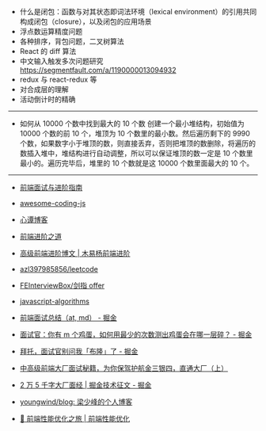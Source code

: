 - 什么是闭包：函数与对其状态即词法环境（lexical environment）的引用共同构成闭包（closure），以及闭包的应用场景
- 浮点数运算精度问题
- 各种排序，背包问题，二叉树算法
- React 的 diff 算法
- 中文输入触发多次问题研究 https://segmentfault.com/a/1190000013094932
- redux 与 react-redux 等
- 对合成层的理解
- 活动倒计时的精确

---

- 如何从 10000 个数中找到最大的 10 个数
  创建一个最小堆结构，初始值为 10000 个数的前 10 个，堆顶为 10 个数里的最小数。然后遍历剩下的 9990 个数，如果数字小于堆顶的数，则直接丢弃，否则把堆顶的数删除，将遍历的数插入堆中，堆结构进行自动调整，所以可以保证堆顶的数一定是 10 个数里最小的。遍历完毕后，堆里的 10 个数就是这 10000 个数里面最大的 10 个。

---

- [前端面试与进阶指南](https://www.cxymsg.com/)
- [awesome-coding-js](http://www.conardli.top/docs/)
- [心谭博客](https://xin-tan.com/)
- [前端进阶之道](https://yuchengkai.cn/home/)
- [高级前端进阶博文 | 木易杨前端进阶](https://muyiy.cn/blog/)

- [azl397985856/leetcode](https://github.com/azl397985856/leetcode)
- [FEInterviewBox/剑指 offer](https://github.com/14glwu/FEInterviewBox/tree/master/%E5%89%91%E6%8C%87offer)
- [javascript-algorithms](https://github.com/trekhleb/javascript-algorithms/blob/master/README.zh-CN.md)

- [前端面试总结（at, md） - 掘金](https://juejin.im/post/5a3134bf6fb9a0452405d507)
- [面试官：你有 m 个鸡蛋，如何用最少的次数测出鸡蛋会在哪一层碎？ - 掘金](https://juejin.im/post/5d9ede57518825358b221349)
- [拜托，面试官别问我「布隆」了 - 掘金](https://juejin.im/post/5c959ff8e51d45509e2ccf84)
- [中高级前端大厂面试秘籍，为你保驾护航金三银四，直通大厂（上）](https://juejin.im/post/5c64d15d6fb9a049d37f9c20)
- [2 万 5 千字大厂面经 | 掘金技术征文 - 掘金](https://juejin.im/post/5ba34e54e51d450e5162789b)
- [youngwind/blog: 梁少峰的个人博客](https://github.com/youngwind/blog)

- [🚵 前端性能优化之旅 | 前端性能优化](https://alienzhou.github.io/fe-performance-journey/)
